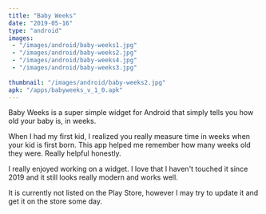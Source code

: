 ```yaml
---
title: "Baby Weeks"
date: "2019-05-16"
type: "android"
images:
 - "/images/android/baby-weeks1.jpg"
 - "/images/android/baby-weeks2.jpg"
 - "/images/android/baby-weeks4.jpg"
 - "/images/android/baby-weeks3.jpg"
 
thumbnail: "/images/android/baby-weeks2.jpg"
apk: "/apps/babyweeks_v_1_0.apk"
---
```


Baby Weeks is a super simple widget for Android that simply tells you how old your baby is, in weeks.

When I had my first kid, I realized you really measure time in weeks when your kid is first born. This app helped me remember how many weeks old they were. Really helpful honestly.

I really enjoyed working on a widget. I love that I haven't touched it since 2019 and it still looks really modern and works well.

It is currently not listed on the Play Store, however I may try to update it and get it on the store some day.
